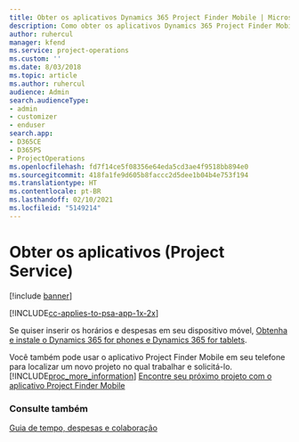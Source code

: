 ```yaml
---
title: Obter os aplicativos Dynamics 365 Project Finder Mobile | MicrosoftDocs
description: Como obter os aplicativos Dynamics 365 Project Finder Mobile
author: ruhercul
manager: kfend
ms.service: project-operations
ms.custom: ''
ms.date: 8/03/2018
ms.topic: article
ms.author: ruhercul
audience: Admin
search.audienceType:
- admin
- customizer
- enduser
search.app:
- D365CE
- D365PS
- ProjectOperations
ms.openlocfilehash: fd7f14ce5f08356e64eda5cd3ae4f9518bb894e0
ms.sourcegitcommit: 418fa1fe9d605b8faccc2d5dee1b04b4e753f194
ms.translationtype: HT
ms.contentlocale: pt-BR
ms.lasthandoff: 02/10/2021
ms.locfileid: "5149214"
---
```

# <a name="get-the-apps-project-service"></a>Obter os aplicativos (Project Service)

[!include [banner](../includes/psa-now-project-operations.md)]

[!INCLUDE[cc-applies-to-psa-app-1x-2x](../includes/cc-applies-to-psa-app-1x-2x.md)]

Se quiser inserir os horários e despesas em seu dispositivo móvel, [Obtenha e instale o Dynamics 365 for phones e Dynamics 365 for tablets](https://docs.microsoft.com/dynamics365/mobile-app/dynamics-365-phones-tablets-users-guide).  
  
 Você também pode usar o aplicativo Project Finder Mobile em seu telefone para localizar um novo projeto no qual trabalhar e solicitá-lo. [!INCLUDE[proc_more_information](../includes/proc-more-information.md)] [Encontre seu próximo projeto com o aplicativo Project Finder Mobile](../psa/find-next-project-finder-mobile-app.md) 
  
### <a name="see-also"></a>Consulte também  
 [Guia de tempo, despesas e colaboração](../psa/time-expense-collaboration-guide.md)

